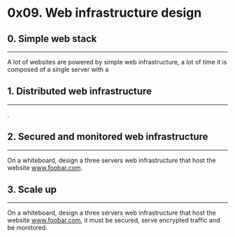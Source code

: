 # 0x09. Web infrastructure design
## 0. Simple web stack
***
A lot of websites are powered by simple web infrastructure, a lot of time it is composed of a single server with a 

## 1. Distributed web infrastructure
***
.

## 2. Secured and monitored web infrastructure
***
On a whiteboard, design a three servers web infrastructure that host the website www.foobar.com.

## 3. Scale up
***
On a whiteboard, design a three servers web infrastructure that host the website www.foobar.com, it must be secured, serve encrypted traffic and be monitored.

